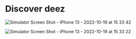 # Discover deez


![Simulator Screen Shot - iPhone 13 - 2022-10-19 at 15 33 42](https://user-images.githubusercontent.com/29899042/196787281-41716a7a-0dff-4eef-9286-d4d9cffa5679.png)


![Simulator Screen Shot - iPhone 13 - 2022-10-19 at 15 33 22](https://user-images.githubusercontent.com/29899042/196787161-a1f6b2d4-b0c4-44d0-96f7-64bfcd69fd11.png)

